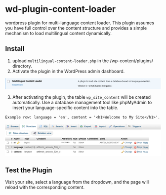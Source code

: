 # wd-plugin-content-loader

wordpress plugin for multi-language content loader. This plugin assumes you have full control over the content structure and provides a simple mechanism to load multilingual content dynamically.

## Install

1. upload `multilingual-content-loader.php` in the /wp-content/plugins/ directory.
2. Activate the plugin in the WordPress admin dashboard.

![screenshot](/img/screenshot.png)

3. After activating the plugin, the table `wp_site_content` will be created automatically.
Use a database management tool like phpMyAdmin to insert your language-specific content into the table.

```
Example row: language = 'en', content = '<h1>Welcome to My Site</h1>'.
```

![table](/img/table.png)


## Test the Plugin

Visit your site, select a language from the dropdown, and the page will reload with the corresponding content.

